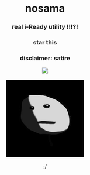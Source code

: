 <h1 align="center">nosama</h1>
<h3 align="center">real i-Ready utility !!!?!</h3>
<h3 align="center">star this</h3>
<h3 align="center">disclaimer: satire</h3>

<p align="center">
        <a href="https://discord.gg/BWNZpSBJJ8">
	       <img src="https://img.shields.io/discord/1192248054691151882?label=discord&logo=discord">
        </a>
</p>
<p align="center">
<img width="212" height="212" src="https://github.com/Orphanlol/iReady-fr/blob/main/img/weird.jpg">
</p>
<p align="center">:/</p>
